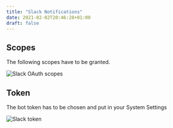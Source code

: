 ```yaml
---
title: "Slack Notifications"
date: 2021-02-02T20:46:28+01:00
draft: false
---
```



## Scopes

The following scopes have to be granted.

![Slack OAuth scopes](../../images/slack_scopes.png)

## Token

The bot token has to be chosen and put in your System Settings

![Slack token](../../images/slack_tokens.png)
